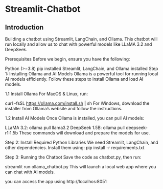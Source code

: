 # Streamlit-Chatbot

## Introduction
Building a chatbot using Streamlit, LangChain, and Ollama.  This chatbot will run locally and allow us to chat with powerful models like LLaMA 3.2 and DeepSeek.

Prerequisites
Before we begin, ensure you have the following:

Python (>=3.8)
pip installed
Streamlit, LangChain, and Ollama installed
Step 1: Installing Ollama and AI Models
Ollama is a powerful tool for running local AI models efficiently. Follow these steps to install Ollama and load AI models.

1.1 Install Ollama
For MacOS & Linux, run:

curl -fsSL https://ollama.com/install.sh | sh
For Windows, download the installer from Ollama’s website and follow the instructions.

1.2 Install AI Models
Once Ollama is installed, you can pull AI models:

LLaMA 3.2:
ollama pull llama3.2
DeepSeek 1.5B:
ollama pull deepseek-r1:1.5b
These commands will download and prepare the models for use.

Step 2: Install Required Python Libraries
We need Streamlit, LangChain, and other dependencies. Install them using:
pip install -r requirements.txt

Step 3: Running the Chatbot
Save the code as chatbot.py, then run:

streamlit run ollama_chatbot.py
This will launch a local web app where you can chat with AI models.

you can access the app using http://localhos:8051
